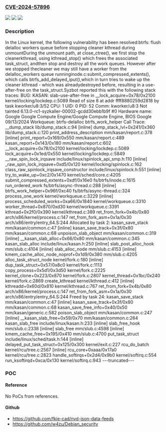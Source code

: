 ### [CVE-2024-57896](https://cve.mitre.org/cgi-bin/cvename.cgi?name=CVE-2024-57896)
![](https://img.shields.io/static/v1?label=Product&message=Linux&color=blue)
![](https://img.shields.io/static/v1?label=Version&message=1da177e4c3f41524e886b7f1b8a0c1fc7321cac2%3C%20a2718ed1eb8c3611b63f8933c7e68c8821fe2808%20&color=brighgreen)
![](https://img.shields.io/static/v1?label=Vulnerability&message=n%2Fa&color=brighgreen)

### Description

In the Linux kernel, the following vulnerability has been resolved:btrfs: flush delalloc workers queue before stopping cleaner kthread during unmountDuring the unmount path, at close_ctree(), we first stop the cleanerkthread, using kthread_stop() which frees the associated task_struct, andthen stop and destroy all the work queues. However after we stopped thecleaner we may still have a worker from the delalloc_workers queue runninginode.c:submit_compressed_extents(), which calls btrfs_add_delayed_iput(),which in turn tries to wake up the cleaner kthread - which was alreadydestroyed before, resulting in a use-after-free on the task_struct.Syzbot reported this with the following stack traces:  BUG: KASAN: slab-use-after-free in __lock_acquire+0x78/0x2100 kernel/locking/lockdep.c:5089  Read of size 8 at addr ffff8880259d2818 by task kworker/u8:3/52  CPU: 1 UID: 0 PID: 52 Comm: kworker/u8:3 Not tainted 6.13.0-rc1-syzkaller-00002-gcdd30ebb1b9f #0  Hardware name: Google Google Compute Engine/Google Compute Engine, BIOS Google 09/13/2024  Workqueue: btrfs-delalloc btrfs_work_helper  Call Trace:   <TASK>   __dump_stack lib/dump_stack.c:94 [inline]   dump_stack_lvl+0x241/0x360 lib/dump_stack.c:120   print_address_description mm/kasan/report.c:378 [inline]   print_report+0x169/0x550 mm/kasan/report.c:489   kasan_report+0x143/0x180 mm/kasan/report.c:602   __lock_acquire+0x78/0x2100 kernel/locking/lockdep.c:5089   lock_acquire+0x1ed/0x550 kernel/locking/lockdep.c:5849   __raw_spin_lock_irqsave include/linux/spinlock_api_smp.h:110 [inline]   _raw_spin_lock_irqsave+0xd5/0x120 kernel/locking/spinlock.c:162   class_raw_spinlock_irqsave_constructor include/linux/spinlock.h:551 [inline]   try_to_wake_up+0xc2/0x1470 kernel/sched/core.c:4205   submit_compressed_extents+0xdf/0x16e0 fs/btrfs/inode.c:1615   run_ordered_work fs/btrfs/async-thread.c:288 [inline]   btrfs_work_helper+0x96f/0xc40 fs/btrfs/async-thread.c:324   process_one_work kernel/workqueue.c:3229 [inline]   process_scheduled_works+0xa66/0x1840 kernel/workqueue.c:3310   worker_thread+0x870/0xd30 kernel/workqueue.c:3391   kthread+0x2f0/0x390 kernel/kthread.c:389   ret_from_fork+0x4b/0x80 arch/x86/kernel/process.c:147   ret_from_fork_asm+0x1a/0x30 arch/x86/entry/entry_64.S:244   </TASK>  Allocated by task 2:   kasan_save_stack mm/kasan/common.c:47 [inline]   kasan_save_track+0x3f/0x80 mm/kasan/common.c:68   unpoison_slab_object mm/kasan/common.c:319 [inline]   __kasan_slab_alloc+0x66/0x80 mm/kasan/common.c:345   kasan_slab_alloc include/linux/kasan.h:250 [inline]   slab_post_alloc_hook mm/slub.c:4104 [inline]   slab_alloc_node mm/slub.c:4153 [inline]   kmem_cache_alloc_node_noprof+0x1d9/0x380 mm/slub.c:4205   alloc_task_struct_node kernel/fork.c:180 [inline]   dup_task_struct+0x57/0x8c0 kernel/fork.c:1113   copy_process+0x5d1/0x3d50 kernel/fork.c:2225   kernel_clone+0x223/0x870 kernel/fork.c:2807   kernel_thread+0x1bc/0x240 kernel/fork.c:2869   create_kthread kernel/kthread.c:412 [inline]   kthreadd+0x60d/0x810 kernel/kthread.c:767   ret_from_fork+0x4b/0x80 arch/x86/kernel/process.c:147   ret_from_fork_asm+0x1a/0x30 arch/x86/entry/entry_64.S:244  Freed by task 24:   kasan_save_stack mm/kasan/common.c:47 [inline]   kasan_save_track+0x3f/0x80 mm/kasan/common.c:68   kasan_save_free_info+0x40/0x50 mm/kasan/generic.c:582   poison_slab_object mm/kasan/common.c:247 [inline]   __kasan_slab_free+0x59/0x70 mm/kasan/common.c:264   kasan_slab_free include/linux/kasan.h:233 [inline]   slab_free_hook mm/slub.c:2338 [inline]   slab_free mm/slub.c:4598 [inline]   kmem_cache_free+0x195/0x410 mm/slub.c:4700   put_task_struct include/linux/sched/task.h:144 [inline]   delayed_put_task_struct+0x125/0x300 kernel/exit.c:227   rcu_do_batch kernel/rcu/tree.c:2567 [inline]   rcu_core+0xaaa/0x17a0 kernel/rcu/tree.c:2823   handle_softirqs+0x2d4/0x9b0 kernel/softirq.c:554   run_ksoftirqd+0xca/0x130 kernel/softirq.c:943  ---truncated---

### POC

#### Reference
No PoCs from references.

#### Github
- https://github.com/fkie-cad/nvd-json-data-feeds
- https://github.com/w4zu/Debian_security

